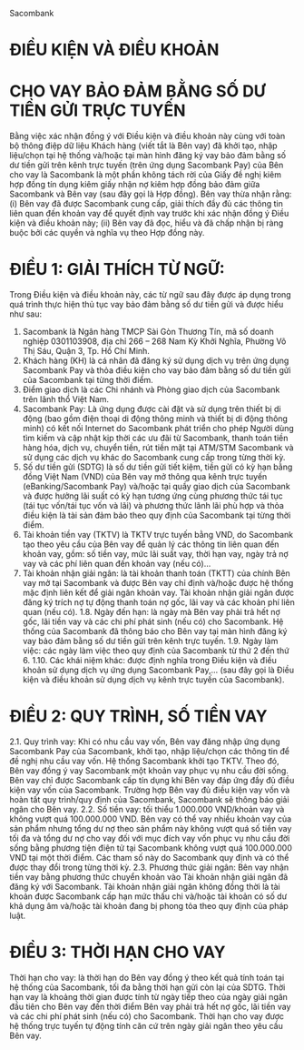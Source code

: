 Sacombank
# ĐIỀU KIỆN VÀ ĐIỀU KHOẢN
# CHO VAY BẢO ĐẢM BẰNG SỐ DƯ TIỀN GỬI TRỰC TUYẾN
Bằng việc xác nhận đồng ý với Điều kiện và điều khoản này cùng với toàn bộ thông điệp dữ liệu Khách hàng (viết tắt là Bên vay) đã khởi tạo, nhập liệu/chọn tại hệ thống và/hoặc tại màn hình đăng ký vay bảo đảm bằng số dư tiền gửi trên kênh trực tuyến (trên ứng dụng Sacombank Pay) của Bên cho vay là Sacombank là một phần không tách rời của Giấy đề nghị kiêm hợp đồng tín dụng kiêm giấy nhận nợ kiêm hợp đồng bảo đảm giữa Sacombank và Bên vay (sau đây gọi là Hợp đồng). Bên vay thừa nhận rằng: (i) Bên vay đã được Sacombank cung cấp, giải thích đầy đủ các thông tin liên quan đến khoản vay để quyết định vay trước khi xác nhận đồng ý Điều kiện và điều khoản này; (ii) Bên vay đã đọc, hiểu và đã chấp nhận bị ràng buộc bởi các quyền và nghĩa vụ theo Hợp đồng này.
# ĐIỀU 1: GIẢI THÍCH TỪ NGỮ:
Trong Điều kiện và điều khoản này, các từ ngữ sau đây được áp dụng trong quá trình thực hiện thủ tục vay bảo đảm bằng số dư tiền gửi và được hiểu như sau:
1. Sacombank là Ngân hàng TMCP Sài Gòn Thương Tín, mã số doanh nghiệp 0301103908, địa chỉ 266 – 268 Nam Kỳ Khởi Nghĩa, Phường Võ Thị Sáu, Quận 3, Tp. Hồ Chí Minh.
2. Khách hàng (KH) là cá nhân đã đăng ký sử dụng dịch vụ trên ứng dụng Sacombank Pay và thỏa điều kiện cho vay bảo đảm bằng số dư tiền gửi của Sacombank tại từng thời điểm.
3. Điểm giao dịch là các Chi nhánh và Phòng giao dịch của Sacombank trên lãnh thổ Việt Nam.
4. Sacombank Pay: Là ứng dụng được cài đặt và sử dụng trên thiết bị di động (bao gồm điện thoại di động thông minh và thiết bị di động thông minh) có kết nối Internet do Sacombank phát triển cho phép Người dùng tìm kiếm và cập nhật kịp thời các ưu đãi từ Sacombank, thanh toán tiền hàng hóa, dịch vụ, chuyển tiền, rút tiền mặt tại ATM/STM Sacombank và sử dụng các dịch vụ khác do Sacombank cung cấp trong từng thời kỳ.
5. Số dư tiền gửi (SDTG) là số dư tiền gửi tiết kiệm, tiền gửi có kỳ hạn bằng đồng Việt Nam (VND) của Bên vay mở thông qua kênh trực tuyến (eBanking/Sacombank Pay) và/hoặc tại quầy giao dịch của Sacombank và được hưởng lãi suất có kỳ hạn tương ứng cùng phương thức tái tục (tái tục vốn/tái tục vốn và lãi) và phương thức lãnh lãi phù hợp và thỏa điều kiện là tài sản đảm bảo theo quy định của Sacombank tại từng thời điểm.
6. Tài khoản tiền vay (TKTV) là TKTV trực tuyến bằng VND, do Sacombank tạo theo yêu cầu của Bên vay để quản lý các thông tin liên quan đến khoản vay, gồm: số tiền vay, mức lãi suất vay, thời hạn vay, ngày trả nợ vay và các phí liên quan đến khoản vay (nếu có)...
7. Tài khoản nhận giải ngân: là tài khoản thanh toán (TKTT) của chính Bên vay mở tại Sacombank và được Bên vay chỉ định và/hoặc được hệ thống mặc định liên kết để giải ngân khoản vay. Tài khoản nhận giải ngân được đăng ký trích nợ tự động thanh toán nợ gốc, lãi vay và các khoản phí liên quan (nếu có).
1.8. Ngày đến hạn: là ngày mà Bên vay phải trả hết nợ gốc, lãi tiền vay và các chi phí phát sinh (nếu có) cho Sacombank. Hệ thống của Sacombank đã thông báo cho Bên vay tại màn hình đăng ký vay bảo đảm bằng số dư tiền gửi trên kênh trực tuyến.
1.9. Ngày làm việc: các ngày làm việc theo quy định của Sacombank từ thứ 2 đến thứ 6.
1.10. Các khái niệm khác: được định nghĩa trong Điều kiện và điều khoản sử dụng dịch vụ ứng dụng Sacombank Pay,… (sau đây gọi là Điều kiện và điều khoản sử dụng dịch vụ kênh trực tuyến của Sacombank).
# ĐIỀU 2: QUY TRÌNH, SỐ TIỀN VAY
2.1. Quy trình vay: Khi có nhu cầu vay vốn, Bên vay đăng nhập ứng dụng Sacombank Pay của Sacombank, khởi tạo, nhập liệu/chọn các thông tin để đề nghị nhu cầu vay vốn. Hệ thống Sacombank khởi tạo TKTV. Theo đó, Bên vay đồng ý vay Sacombank một khoản vay phục vụ nhu cầu đời sống. Bên vay chỉ được Sacombank cấp tín dụng khi Bên vay đáp ứng đầy đủ điều kiện vay vốn của Sacombank. Trường hợp Bên vay đủ điều kiện vay vốn và hoàn tất quy trình/quy định của Sacombank, Sacombank sẽ thông báo giải ngân cho Bên vay.
2.2. Số tiền vay: tối thiểu 1.000.000 VND/khoản vay và không vượt quá 100.000.000 VND. Bên vay có thể vay nhiều khoản vay của sản phẩm nhưng tổng dư nợ theo sản phẩm này không vượt quá số tiền vay tối đa và tổng dư nợ cho vay đối với mục đích vay vốn phục vụ nhu cầu đời sống bằng phương tiện điện tử tại Sacombank không vượt quá 100.000.000 VND tại một thời điểm. Các tham số này do Sacombank quy định và có thể được thay đổi trong từng thời kỳ.
2.3. Phương thức giải ngân: Bên vay nhận tiền vay bằng phương thức chuyển khoản vào Tài khoản nhận giải ngân đã đăng ký với Sacombank. Tài khoản nhận giải ngân không đồng thời là tài khoản được Sacombank cấp hạn mức thấu chi và/hoặc tài khoản có số dư khả dụng âm và/hoặc tài khoản đang bị phong tỏa theo quy định của pháp luật.
# ĐIỀU 3: THỜI HẠN CHO VAY
Thời hạn cho vay: là thời hạn do Bên vay đồng ý theo kết quả tính toán tại hệ thống của Sacombank, tối đa bằng thời hạn gửi còn lại của SDTG. Thời hạn vay là khoảng thời gian được tính từ ngày tiếp theo của ngày giải ngân đầu tiên cho Bên vay đến thời điểm Bên vay phải trả hết nợ gốc, lãi tiền vay và các chi phí phát sinh (nếu có) cho Sacombank. Thời hạn cho vay được hệ thống trực tuyến tự động tính căn cứ trên ngày giải ngân theo yêu cầu Bên vay.